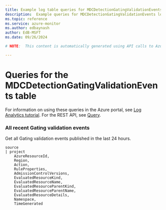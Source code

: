 ```yaml
---
title: Example log table queries for MDCDetectionGatingValidationEvents
description:  Example queries for MDCDetectionGatingValidationEvents log table
ms.topic: reference
ms.service: azure-monitor
ms.author: edbaynash
author: EdB-MSFT
ms.date: 09/26/2024

# NOTE:  This content is automatically generated using API calls to Azure. Any edits made on these files will be overwritten in the next run of the script. 

---
```


# Queries for the MDCDetectionGatingValidationEvents table

For information on using these queries in the Azure portal, see [Log Analytics tutorial](/azure/azure-monitor/logs/log-analytics-tutorial). For the REST API, see [Query](/rest/api/loganalytics/query).


### All recent Gating validation events  


Get all Gating validation events published in the last 24 hours.  

```query
source
| project
	AzureResourceId,	
    Region,
    Action,
    RuleProperties,
    AdmissionControlVersions,
	EvaluatedResourceKind,
	EvaluatedResourceName,
    EvaluatedResourceParentKind,
    EvaluatedResourceParentName,
    EvaluatedResourceDetails,
	Namespace,
	TimeGenerated
```

